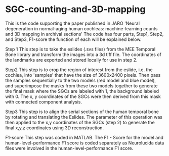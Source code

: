 # SGC-counting-and-3D-mapping
This is the code supporting the paper published in JARO 'Neural degeneration in normal-aging human cochleas: machine-learning counts and 3D mapping in archival sections'
The code has four parts, Step1, Step2, and Step3, F1-score the function of each will be explained below. 

Step 1 
This step is to take the eslides (.svs files) from the MEE Temporal Bone library and transform the images into a 3d tiff file. The coordinates of the landmarks are exported and stored locally for use in step 2. 

Step2
This step is to crop the region of interest from the eslide, i.e. the cochlea, into 'samples' that have the size of 3600x2400 pixels. Then pass the samples sequentially to the two models (red model and blue model), and superimpose the masks from these two models together to generate the final mask where the SGCs are labeled with 1, the background labeled with 0. The x, y coordinates of the SGCs were then derived from this mask with connected component analysis. 

Step3 
This step is to align the serial sections of the human temporal bone by rotating and translating the Eslides. The parameter of this operation was then applied to the x,y coordinates of the SGCs (step 2) to generate the final x,y,z coordinates using 3D reconstruction. 

F1-score 
This step was coded in MATLAB. The F1 - Score for the model and human-level-performance F1 score is coded separately as Neurolucida data files were involved in the human-level-performance F1 score. 







